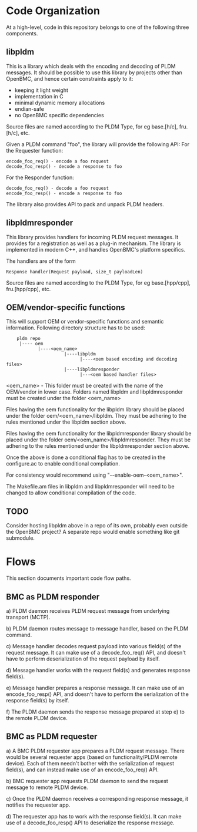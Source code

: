 # Code Organization
At a high-level, code in this repository belongs to one of the following three
components.

## libpldm
This is a library which deals with the encoding and decoding of PLDM messages.
It should be possible to use this library by projects other than OpenBMC, and
hence certain constraints apply to it:
- keeping it light weight
- implementation in C
- minimal dynamic memory allocations
- endian-safe
- no OpenBMC specific dependencies

Source files are named according to the PLDM Type, for eg base.[h/c], fru.[h/c],
etc.

Given a PLDM command "foo", the library will provide the following API:
For the Requester function:
```
encode_foo_req() - encode a foo request
decode_foo_resp() - decode a response to foo
```
For the Responder function:
```
decode_foo_req() - decode a foo request
encode_foo_resp() - encode a response to foo
```
The library also provides API to pack and unpack PLDM headers.

## libpldmresponder
This library provides handlers for incoming PLDM request messages. It provides
for a registration as well as a plug-in mechanism. The library is implemented in
modern C++, and handles OpenBMC's platform specifics.

The handlers are of the form
```
Response handler(Request payload, size_t payloadLen)
```

Source files are named according to the PLDM Type, for eg base.[hpp/cpp],
fru.[hpp/cpp], etc.


## OEM/vendor-specific functions
This will support OEM or vendor-specific functions and semantic information.
Following directory structure has to be used:
```
    pldm repo
     |---- oem
            |----<oem_name>
                      |----libpldm
                            |----<oem based encoding and decoding files>
                      |----libpldmresponder
                            |---<oem based handler files>

```
<oem_name> - This folder must be created with the name of the OEM/vendor
in lower case. Folders named libpldm and libpldmresponder must be created under
the folder <oem_name>

Files having the oem functionality for the libpldm library should be placed
under the folder oem/<oem_name>/libpldm. They must be adhering to the rules
mentioned under the libpldm section above.

Files having the oem functionality for the libpldmresponder library should be
placed under the folder oem/<oem_name>/libpldmresponder. They must be adhering 
to the rules mentioned under the libpldmresponder section above.

Once the above is done a conditional flag has to be created in the configure.ac
to enable conditional compilation.

For consistency would recommend using "--enable-oem-<oem_name>".

The Makefile.am files in libpldm and libpldmresponder will need to be changed
to allow conditional compilation of the code.

## TODO
Consider hosting libpldm above in a repo of its own, probably even outside the
OpenBMC project? A separate repo would enable something like git submodule.

# Flows
This section documents important code flow paths.

## BMC as PLDM responder
a) PLDM daemon receives PLDM request message from underlying transport (MCTP).

b) PLDM daemon routes message to message handler, based on the PLDM command.

c) Message handler decodes request payload into various field(s) of the request
   message. It can make use of a decode_foo_req() API, and doesn't have to
   perform deserialization of the request payload by itself.

d) Message handler works with the request field(s) and generates response
   field(s).

e) Message handler prepares a response message. It can make use of an
   encode_foo_resp() API, and doesn't have to perform the serialization of the
   response field(s) by itself.

f) The PLDM daemon sends the response message prepared at step e) to the remote
   PLDM device.

## BMC as PLDM requester
a) A BMC PLDM requester app prepares a PLDM request message. There would be
   several requester apps (based on functionality/PLDM remote device). Each of
   them needn't bother with the serialization of request field(s), and can
   instead make use of an encode_foo_req() API.

b) BMC requester app requests PLDM daemon to send the request message to remote
   PLDM device.

c) Once the PLDM daemon receives a corresponding response message, it notifies
   the requester app.

d) The requester app has to work with the response field(s). It can make use of
   a decode_foo_resp() API to deserialize the response message.
